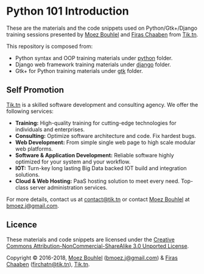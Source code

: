 Python 101 Introduction
=======================

These are the materials and the code snippets used on Python/Gtk+/Django
training sessions presented by [Moez Bouhlel](https://lejenome.github.io/) and
[Firas Chaaben](https://firchatn.tik.tn/) from [Tik.tn](https://tik.tn).

This repository is composed from:

- Python syntax and OOP training materials under [python](python/) folder.
- Django web framework training materials under [django](django/) folder.
- Gtk+ for Python training materials under [gtk](gtk/) folder.

Self Promotion
--------------

[Tik.tn](https://tik.tn) is a skilled software development and consulting
agency. We offer the following services:

- **Training:**
  High-quality training for cutting-edge technologies for individuals and
  enterprises.
- **Consulting:**
  Optimize software architecture and code. Fix hardest bugs.
- **Web Development:**
  From simple single web page to high scale modular web platforms.
- **Software & Application Development:**
  Reliable software highly optimized for your system and your workflow.
- **IOT:**
  Turn-key long lasting Big Data backed IOT build and integration solutions.
- **Cloud & Web Hosting:**
  PaaS hosting solution to meet every need. Top-class server administration
  services.

For more details, contact us at <contact@tik.tn> or contact [Moez
Bouhlel](https://lejenome.github.io/) at <bmoez.j@gmail.com>.

Licence
-------

These materials and code snippets are licensed under the
[Creative Commons Attribution-NonCommercial-ShareAlike 3.0 Unported License](http://creativecommons.org/licenses/by-nc-sa/3.0/).

Copyright © 2016-2018, [Moez Bouhlel](https://lejenome.github.io/)
(<bmoez.j@gmail.com>) & [Firas Chaaben](https://lejenome.github.io/)
(<firchatn@tik.tn>), [Tik.tn](https://tik.tn).
